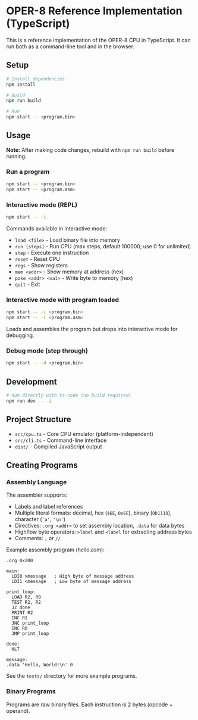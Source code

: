 # OPER-8 Reference Implementation (TypeScript)

This is a reference implementation of the OPER-8 CPU in TypeScript. It can run both as a command-line tool and in the browser.

## Setup

```bash
# Install dependencies
npm install

# Build
npm run build

# Run
npm start -- <program.bin>
```

## Usage

**Note:** After making code changes, rebuild with `npm run build` before running.

### Run a program

```bash
npm start -- <program.bin>
npm start -- <program.asm>
```

### Interactive mode (REPL)

```bash
npm start -- -i
```

Commands available in interactive mode:
- `load <file>` - Load binary file into memory
- `run [steps]` - Run CPU (max steps, default 100000; use 0 for unlimited)
- `step` - Execute one instruction
- `reset` - Reset CPU
- `regs` - Show registers
- `mem <addr>` - Show memory at address (hex)
- `poke <addr> <val>` - Write byte to memory (hex)
- `quit` - Exit

### Interactive mode with program loaded

```bash
npm start -- -i <program.bin>
npm start -- -i <program.asm>
```

Loads and assembles the program but drops into interactive mode for debugging.

### Debug mode (step through)

```bash
npm start -- -d <program.bin>
```

## Development

```bash
# Run directly with ts-node (no build required)
npm run dev -- -i
```

## Project Structure

- `src/cpu.ts` - Core CPU emulator (platform-independent)
- `src/cli.ts` - Command-line interface
- `dist/` - Compiled JavaScript output

## Creating Programs

### Assembly Language

The assembler supports:
- Labels and label references
- Multiple literal formats: decimal, hex (`$6E`, `0x6E`), binary (`0b1110`), character (`'a'`, `'\n'`)
- Directives: `.org <addr>` to set assembly location, `.data` for data bytes
- High/low byte operators: `>label` and `<label` for extracting address bytes
- Comments: `;` or `//`

Example assembly program (hello.asm):

```assembly
.org 0x200

main:
  LDI0 >message   ; High byte of message address
  LDI1 <message   ; Low byte of message address

print_loop:
  LOAD R2, R0
  TEST R2, R2
  JZ done
  PRINT R2
  INC R1
  JNC print_loop
  INC R0
  JMP print_loop

done:
  HLT

message:
.data 'Hello, World!\n' 0
```

See the `tests/` directory for more example programs.

### Binary Programs

Programs are raw binary files. Each instruction is 2 bytes (opcode + operand).
